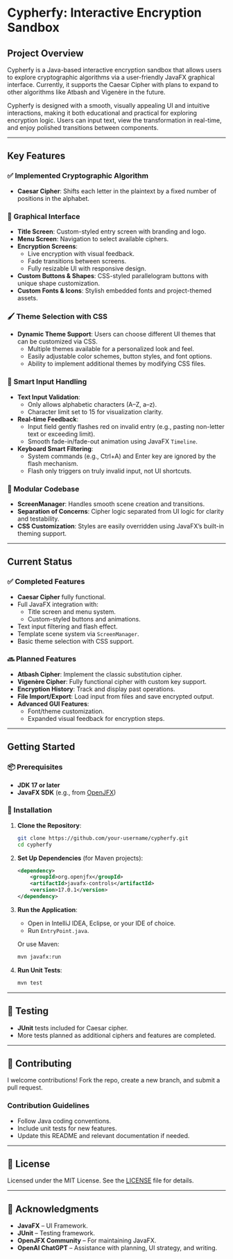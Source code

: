 
# Cypherfy: Interactive Encryption Sandbox

## Project Overview

Cypherfy is a Java-based interactive encryption sandbox that allows users to explore cryptographic algorithms via a user-friendly JavaFX graphical interface. Currently, it supports the Caesar Cipher with plans to expand to other algorithms like Atbash and Vigenère in the future.

Cypherfy is designed with a smooth, visually appealing UI and intuitive interactions, making it both educational and practical for exploring encryption logic. Users can input text, view the transformation in real-time, and enjoy polished transitions between components.

---

## Key Features

### ✅ Implemented Cryptographic Algorithm

- **Caesar Cipher**: Shifts each letter in the plaintext by a fixed number of positions in the alphabet.

### 🎨 Graphical Interface

- **Title Screen**: Custom-styled entry screen with branding and logo.
- **Menu Screen**: Navigation to select available ciphers.
- **Encryption Screens**:
  - Live encryption with visual feedback.
  - Fade transitions between screens.
  - Fully resizable UI with responsive design.
- **Custom Buttons & Shapes**: CSS-styled parallelogram buttons with unique shape customization.
- **Custom Fonts & Icons**: Stylish embedded fonts and project-themed assets.
  
### 🖌️ Theme Selection with CSS

- **Dynamic Theme Support**: Users can choose different UI themes that can be customized via CSS.
  - Multiple themes available for a personalized look and feel.
  - Easily adjustable color schemes, button styles, and font options.
  - Ability to implement additional themes by modifying CSS files.

### 🧠 Smart Input Handling

- **Text Input Validation**:
  - Only allows alphabetic characters (A–Z, a–z).
  - Character limit set to 15 for visualization clarity.
- **Real-time Feedback**:
  - Input field gently flashes red on invalid entry (e.g., pasting non-letter text or exceeding limit).
  - Smooth fade-in/fade-out animation using JavaFX `Timeline`.
- **Keyboard Smart Filtering**:
  - System commands (e.g., Ctrl+A) and Enter key are ignored by the flash mechanism.
  - Flash only triggers on truly invalid input, not UI shortcuts.

### 🧱 Modular Codebase

- **ScreenManager**: Handles smooth scene creation and transitions.
- **Separation of Concerns**: Cipher logic separated from UI logic for clarity and testability.
- **CSS Customization**: Styles are easily overridden using JavaFX’s built-in theming support.

---

## Current Status

### ✅ Completed Features

- **Caesar Cipher** fully functional.
- Full JavaFX integration with:
  - Title screen and menu system.
  - Custom-styled buttons and animations.
- Text input filtering and flash effect.
- Template scene system via `ScreenManager`.
- Basic theme selection with CSS support.

### 🔜 Planned Features

- **Atbash Cipher**: Implement the classic substitution cipher.
- **Vigenère Cipher**: Fully functional cipher with custom key support.
- **Encryption History**: Track and display past operations.
- **File Import/Export**: Load input from files and save encrypted output.
- **Advanced GUI Features**:
  - Font/theme customization.
  - Expanded visual feedback for encryption steps.

---

## Getting Started

### 📦 Prerequisites

- **JDK 17 or later**
- **JavaFX SDK** (e.g., from [OpenJFX](https://openjfx.io/))

### 🚀 Installation

1. **Clone the Repository**:
   ```bash
   git clone https://github.com/your-username/cypherfy.git
   cd cypherfy
   ```

2. **Set Up Dependencies** (for Maven projects):
   ```xml
   <dependency>
       <groupId>org.openjfx</groupId>
       <artifactId>javafx-controls</artifactId>
       <version>17.0.1</version>
   </dependency>
   ```

3. **Run the Application**:
   - Open in IntelliJ IDEA, Eclipse, or your IDE of choice.
   - Run `EntryPoint.java`.

   Or use Maven:
   ```bash
   mvn javafx:run
   ```

4. **Run Unit Tests**:
   ```bash
   mvn test
   ```

---

## 🧪 Testing

- **JUnit** tests included for Caesar cipher.
- More tests planned as additional ciphers and features are completed.

---

## 🤝 Contributing

I welcome contributions! Fork the repo, create a new branch, and submit a pull request.

### Contribution Guidelines

- Follow Java coding conventions.
- Include unit tests for new features.
- Update this README and relevant documentation if needed.

---

## 📄 License

Licensed under the MIT License. See the [LICENSE](LICENSE) file for details.

---

## 🙌 Acknowledgments

- **JavaFX** – UI Framework.
- **JUnit** – Testing framework.
- **OpenJFX Community** – For maintaining JavaFX.
- **OpenAI ChatGPT** – Assistance with planning, UI strategy, and writing.
